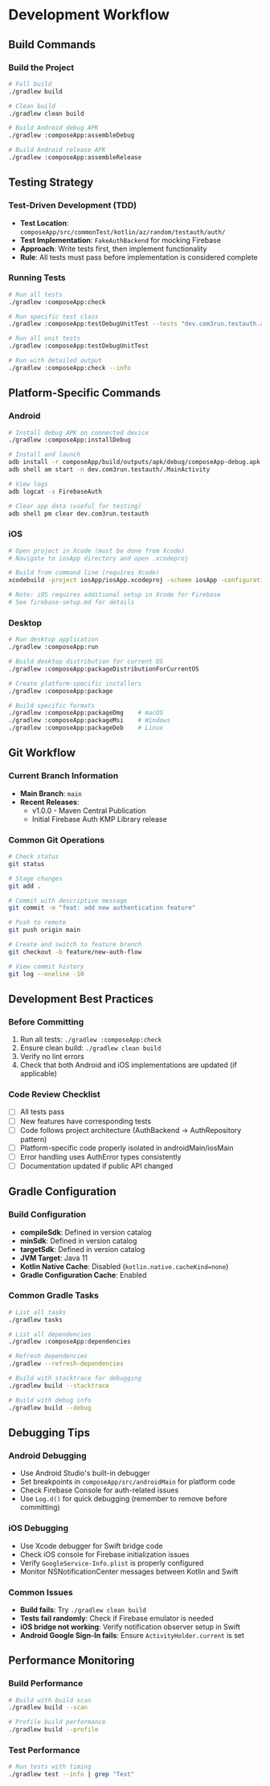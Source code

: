 # Development Workflow

## Build Commands

### Build the Project
```bash
# Full build
./gradlew build

# Clean build
./gradlew clean build

# Build Android debug APK
./gradlew :composeApp:assembleDebug

# Build Android release APK
./gradlew :composeApp:assembleRelease
```

## Testing Strategy

### Test-Driven Development (TDD)
- **Test Location**: `composeApp/src/commonTest/kotlin/az/random/testauth/auth/`
- **Test Implementation**: `FakeAuthBackend` for mocking Firebase
- **Approach**: Write tests first, then implement functionality
- **Rule**: All tests must pass before implementation is considered complete

### Running Tests

```bash
# Run all tests
./gradlew :composeApp:check

# Run specific test class
./gradlew :composeApp:testDebugUnitTest --tests "dev.com3run.testauth.auth.AuthRepositoryTest"

# Run all unit tests
./gradlew :composeApp:testDebugUnitTest

# Run with detailed output
./gradlew :composeApp:check --info
```

## Platform-Specific Commands

### Android

```bash
# Install debug APK on connected device
./gradlew :composeApp:installDebug

# Install and launch
adb install -r composeApp/build/outputs/apk/debug/composeApp-debug.apk
adb shell am start -n dev.com3run.testauth/.MainActivity

# View logs
adb logcat -s FirebaseAuth

# Clear app data (useful for testing)
adb shell pm clear dev.com3run.testauth
```

### iOS

```bash
# Open project in Xcode (must be done from Xcode)
# Navigate to iosApp directory and open .xcodeproj

# Build from command line (requires Xcode)
xcodebuild -project iosApp/iosApp.xcodeproj -scheme iosApp -configuration Debug

# Note: iOS requires additional setup in Xcode for Firebase
# See firebase-setup.md for details
```

### Desktop

```bash
# Run desktop application
./gradlew :composeApp:run

# Build desktop distribution for current OS
./gradlew :composeApp:packageDistributionForCurrentOS

# Create platform-specific installers
./gradlew :composeApp:package

# Build specific formats
./gradlew :composeApp:packageDmg    # macOS
./gradlew :composeApp:packageMsi    # Windows
./gradlew :composeApp:packageDeb    # Linux
```

## Git Workflow

### Current Branch Information
- **Main Branch**: `main`
- **Recent Releases**:
  - v1.0.0 - Maven Central Publication
  - Initial Firebase Auth KMP Library release

### Common Git Operations

```bash
# Check status
git status

# Stage changes
git add .

# Commit with descriptive message
git commit -m "feat: add new authentication feature"

# Push to remote
git push origin main

# Create and switch to feature branch
git checkout -b feature/new-auth-flow

# View commit history
git log --oneline -10
```

## Development Best Practices

### Before Committing
1. Run all tests: `./gradlew :composeApp:check`
2. Ensure clean build: `./gradlew clean build`
3. Verify no lint errors
4. Check that both Android and iOS implementations are updated (if applicable)

### Code Review Checklist
- [ ] All tests pass
- [ ] New features have corresponding tests
- [ ] Code follows project architecture (AuthBackend → AuthRepository pattern)
- [ ] Platform-specific code properly isolated in androidMain/iosMain
- [ ] Error handling uses AuthError types consistently
- [ ] Documentation updated if public API changed

## Gradle Configuration

### Build Configuration
- **compileSdk**: Defined in version catalog
- **minSdk**: Defined in version catalog
- **targetSdk**: Defined in version catalog
- **JVM Target**: Java 11
- **Kotlin Native Cache**: Disabled (`kotlin.native.cacheKind=none`)
- **Gradle Configuration Cache**: Enabled

### Common Gradle Tasks
```bash
# List all tasks
./gradlew tasks

# List all dependencies
./gradlew :composeApp:dependencies

# Refresh dependencies
./gradlew --refresh-dependencies

# Build with stacktrace for debugging
./gradlew build --stacktrace

# Build with debug info
./gradlew build --debug
```

## Debugging Tips

### Android Debugging
- Use Android Studio's built-in debugger
- Set breakpoints in `composeApp/src/androidMain` for platform code
- Check Firebase Console for auth-related issues
- Use `Log.d()` for quick debugging (remember to remove before committing)

### iOS Debugging
- Use Xcode debugger for Swift bridge code
- Check iOS console for Firebase initialization issues
- Verify `GoogleService-Info.plist` is properly configured
- Monitor NSNotificationCenter messages between Kotlin and Swift

### Common Issues
- **Build fails**: Try `./gradlew clean build`
- **Tests fail randomly**: Check if Firebase emulator is needed
- **iOS bridge not working**: Verify notification observer setup in Swift
- **Android Google Sign-In fails**: Ensure `ActivityHolder.current` is set

## Performance Monitoring

### Build Performance
```bash
# Build with build scan
./gradlew build --scan

# Profile build performance
./gradlew build --profile
```

### Test Performance
```bash
# Run tests with timing
./gradlew test --info | grep "Test"
```